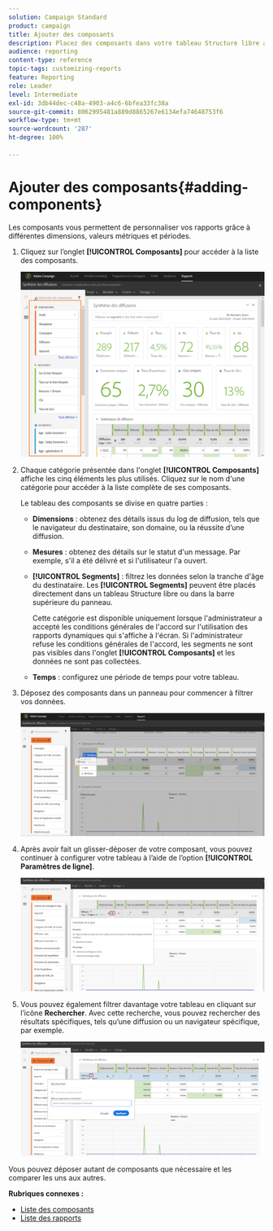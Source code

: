```yaml
---
solution: Campaign Standard
product: campaign
title: Ajouter des composants
description: Placez des composants dans votre tableau Structure libre afin de commencer à filtrer les données et créer votre rapport.
audience: reporting
content-type: reference
topic-tags: customizing-reports
feature: Reporting
role: Leader
level: Intermediate
exl-id: 3db44dec-c48a-4903-a4c6-6bfea33fc38a
source-git-commit: 8062995481a889d8865267e6134efa74648753f6
workflow-type: tm+mt
source-wordcount: '287'
ht-degree: 100%

---
```


# Ajouter des composants{#adding-components}

Les composants vous permettent de personnaliser vos rapports grâce à différentes dimensions, valeurs métriques et périodes.

1. Cliquez sur l’onglet **[!UICONTROL Composants]** pour accéder à la liste des composants.

   ![](assets/dynamic_report_components.png)

1. Chaque catégorie présentée dans l&#39;onglet **[!UICONTROL Composants]** affiche les cinq éléments les plus utilisés. Cliquez sur le nom d&#39;une catégorie pour accéder à la liste complète de ses composants.

   Le tableau des composants se divise en quatre parties :

   * **Dimensions** : obtenez des détails issus du log de diffusion, tels que le navigateur du destinataire, son domaine, ou la réussite d’une diffusion.
   * **Mesures** : obtenez des détails sur le statut d&#39;un message. Par exemple, s&#39;il a été délivré et si l&#39;utilisateur l&#39;a ouvert.
   * **[!UICONTROL Segments]** : filtrez les données selon la tranche d&#39;âge du destinataire. Les **[!UICONTROL Segments]** peuvent être placés directement dans un tableau Structure libre ou dans la barre supérieure du panneau.

      Cette catégorie est disponible uniquement lorsque l&#39;administrateur a accepté les conditions générales de l&#39;accord sur l&#39;utilisation des rapports dynamiques qui s&#39;affiche à l&#39;écran. Si l&#39;administrateur refuse les conditions générales de l&#39;accord, les segments ne sont pas visibles dans l&#39;onglet **[!UICONTROL Composants]** et les données ne sont pas collectées.

   * **Temps** : configurez une période de temps pour votre tableau.

1. Déposez des composants dans un panneau pour commencer à filtrer vos données.

   ![](assets/dynamic_report_components_2.png)

1. Après avoir fait un glisser-déposer de votre composant, vous pouvez continuer à configurer votre tableau à l’aide de l’option **[!UICONTROL Paramètres de ligne]**.

   ![](assets/dynamic_report_components_3.png)

1. Vous pouvez également filtrer davantage votre tableau en cliquant sur l’icône **Rechercher**. Avec cette recherche, vous pouvez rechercher des résultats spécifiques, tels qu’une diffusion ou un navigateur spécifique, par exemple.

   ![](assets/dynamic_report_components_4.png)

Vous pouvez déposer autant de composants que nécessaire et les comparer les uns aux autres.

**Rubriques connexes :**

* [Liste des composants](../../reporting/using/list-of-components-.md)
* [Liste des rapports](../../reporting/using/defining-the-report-period.md)

